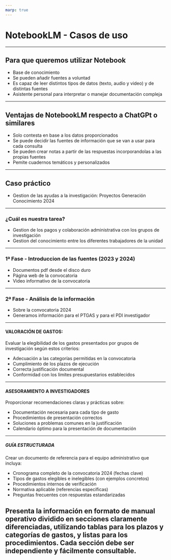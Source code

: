 ```yaml
---
marp: true
---
```


# NotebookLM - Casos de uso

---

## Para que queremos utilizar Notebook

- Base de conocimiento
- Se pueden añadir fuentes a voluntad
- Es capaz de leer distintos tipos de datos (texto, audio y video) y de distintas fuentes
- Asistente personal para interpretar o manejar documentación compleja

---

## Ventajas de NotebookLM respecto a ChatGPt o similares

- Solo contesta en base a los datos proporcionados
- Se puede decidir las fuentes de información que se van a usar para cada consulta
- Se pueden crear notas a partir de las respuestas incorporandolas a las propias fuentes
- Pemite cuadernos temáticos y personalizados

---

## Caso práctico

- Gestion de las ayudas a la investigación:  Proyectos Generación Conocimiento 2024
----

### ¿Cuál es nuestra tarea?

- Gestion de los pagos y colaboración administrativa con los grupos de investigación 
- Gestion del conocimiento entre los diferentes trabajadores de la unidad

----

### 1ª Fase - Introduccion de las fuentes (2023 y 2024)

- Documentos pdf desde el disco duro
- Página web de la convocatoria
- Video informativo de la convocatoria

---

### 2ª Fase - Análisis de la información

- Sobre la convocatoria 2024
- Generamos información para el PTGAS y para el PDI investigador

---

#### VALORACIÓN DE GASTOS:
Evaluar la elegibilidad de los gastos presentados por grupos de investigación según estos criterios:
- Adecuación a las categorías permitidas en la convocatoria
- Cumplimiento de los plazos de ejecución
- Correcta justificación documental
- Conformidad con los límites presupuestarios establecidos

---

#### ASESORAMIENTO A INVESTIGADORES
Proporcionar recomendaciones claras y prácticas sobre:
- Documentación necesaria para cada tipo de gasto
- Procedimientos de presentación correctos
- Soluciones a problemas comunes en la justificación
- Calendario óptimo para la presentación de documentación

---

##### GUÍA ESTRUCTURADA
Crear un documento de referencia para el equipo administrativo que incluya:
- Cronograma completo de la convocatoria 2024 (fechas clave)
- Tipos de gastos elegibles e inelegibles (con ejemplos concretos)
- Procedimientos internos de verificación
- Normativa aplicable (referencias específicas)
- Preguntas frecuentes con respuestas estandarizadas

Presenta la información en formato de manual operativo dividido en secciones claramente diferenciadas, utilizando tablas para los plazos y categorías de gastos, y listas para los procedimientos. Cada sección debe ser independiente y fácilmente consultable.
---

